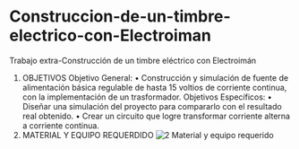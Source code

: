 # Construccion-de-un-timbre-electrico-con-Electroiman
Trabajo extra-Construcción de un timbre eléctrico con Electroimán
1. OBJETIVOS
Objetivo General:
•	Construcción y simulación de fuente de alimentación básica regulable de hasta 15 voltios de corriente continua, con la implementación de un trasformador.
Objetivos Específicos:
•	Diseñar una simulación del proyecto para compararlo con el resultado real obtenido.
•	Crear un circuito que logre transformar corriente alterna a corriente continua.
2. MATERIAL Y EQUIPO REQUERDIDO
![2 Material y equipo requerido](https://user-images.githubusercontent.com/93946423/156900042-1cf75cc4-2b61-42af-bad7-f70891938d7f.png)

